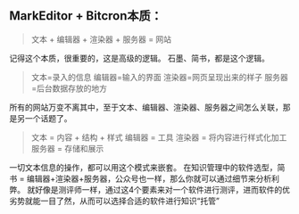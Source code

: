 ## MarkEditor + Bitcron本质：
> 文本 + 编辑器 + 渲染器 + 服务器 = 网站

记得这个本质，很重要的，这是高级的逻辑。
石墨、简书，都是这个逻辑。

> 文本=录入的信息
编辑器=输入的界面
渲染器=网页呈现出来的样子
服务器=后台数据存放的地方

所有的网站万变不离其中，至于文本、编辑器、渲染器、服务器之间怎么关联，那是另一个话题了。

> 文本 = 内容 + 结构 + 样式
编辑器 = 工具
渲染器 = 将内容进行样式化加工
服务器 = 存储和展示

一切文本信息的操作，都可以用这个模式来嵌套。
在知识管理中的软件选型，简书 = 编辑器+渲染器+服务器，公众号也一样，那么你就可以通过细节来分析利弊。
就好像是测评师一样，通过这4个要素来对一个软件进行测评，进而软件的优劣势就能一目了然，从而可以选择合适的软件进行知识“托管”